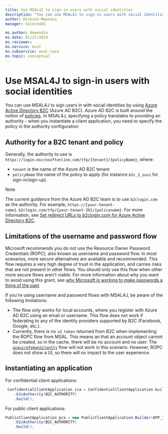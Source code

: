 ```yaml
---
title: Use MSAL4J to sign-in users with social identities
description: "You can use MSAL4J to sign-in users with social identities by using Azure AD B2C."
author: Dickson-Mwendia
manager: CelesteDG

ms.author: dmwendia
ms.date: 01/27/2024
ms.reviewer:
ms.service: msal
ms.subservice: msal-java
ms.topic: conceptual
---
```


# Use MSAL4J to sign-in users with social identities

You can use MSAL4J to sign users in with social identities by using [Azure Active Directory B2C](https://aka.ms/aadb2c) (Azure AD B2C). Azure AD B2C is built around the notion of [policies](/azure/active-directory-b2c/custom-policy-overview). In MSAL4J, specifying a policy translates to providing an authority - when you instantiate a client application, you need to specify the policy in the authority configuration

## Authority for a B2C tenant and policy

Generally, the authority to use is `https://login.microsoftonline.com/tfp/{tenant}/{policyName}`, where:

- `tenant` is the name of the Azure AD B2C tenant
- `policyName` the name of the policy to apply (for instance `b2c_1_susi` for sign-in/sign-up).

>[!NOTE]
>The current guidance from the Azure AD B2C team is to use `b2clogin.com` as the authority. For example, `https://{your-tenant-name}.b2clogin.com/tfp/{your-tenant-ID}/{policyname}`. For more information, see [Set redirect URLs to b2clogin.com for Azure Active Directory B2C](/azure/active-directory-b2c/b2clogin).

## Limitations of the username and password flow

Microsoft recommends you do not use the Resource Owner Password Credentials (ROPC), also known as username and password flow. In most scenarios, more secure alternatives are available and recommended. This flow requires a very high degree of trust in the application, and carries risks that are not present in other flows. You should only use this flow when other more secure flows aren't viable. For more information about why you want to avoid using this grant, see [why Microsoft is working to make passwords a thing of the past](https://news.microsoft.com/features/whats-solution-growing-problem-passwords-says-microsoft/).


If you're using username and password flows with MSAL4J, be aware of the following limitations:

- The flow only works for local accounts, where you register with Azure AD B2C using an email or username. This flow does not work if federating to any of the identity providers supported by B2C (Facebook, Google, etc.).
- Currently, there is no `id_token` returned from B2C when implementing the ROPC flow from MSAL. This means an that an account object cannot be created, so in the cache, there will be no account and no user. The [`acquireTokenSilently`](xref:com.microsoft.aad.msal4j.AbstractClientApplicationBase.acquireTokenSilently(com.microsoft.aad.msal4j.SilentParameters)) flow will not work in this scenario. However, ROPC does not show a UI, so there will no impact to the user experience.

## Instantiating an application

For confidential client applications:

```java
 ConfidentialClientApplication cca = ConfidentialClientApplication.builder(APP_ID, credential)
    .b2cAuthority(B2C_AUTHORITY)
    .build();
```

For public client applications:

```java
PublicClientApplication pca = new PublicClientApplication.Builder(APP_ID)
    .b2cAuthority(B2C_AUTHORITY)
    .build();
```

